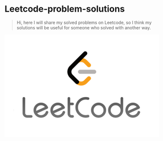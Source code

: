 # Leetcode-problem-solutions

> Hi, here I will share my solved problems on Leetcode, so I think my solutions will be useful for someone who solved with another way.

![Leetcode-icon](/project_photos/leetcode-icon.png)
